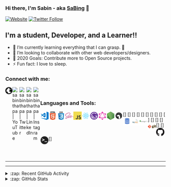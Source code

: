 ### Hi there, I'm Sabin - aka [SaBing][website] 👋

[![Website](https://img.shields.io/website?label=sabinthapa.contentder.com&style=for-the-badge&url=https%3A%2F%2Fsabint017.com)](https://sabinthapa.contentder.com)
[![Twitter Follow](https://img.shields.io/twitter/follow/ThapaSabinem?color=1DA1F2&logo=twitter&style=for-the-badge)](https://twitter.com/intent/follow?original_referer=https%3A%2F%2Fgithub.com%2Fsabint017&screen_name=ThapaSabinem)

## I'm a student, Developer, and a Learner!!

- 🌱 I’m currently learning everything that I can grasp. 🤣
- 👯 I’m looking to collaborate with other web developers/designers.
- 🥅 2020 Goals: Contribute more to Open Source projects.
- ⚡ Fun fact: I love to sleep.

### Connect with me:

[<img align="left" alt="sabinthapa.contentder.com" width="22px" src="https://raw.githubusercontent.com/iconic/open-iconic/master/svg/globe.svg" />][website]
[<img align="left" alt="sabinthapa | YouTube" width="22px" src="https://cdn.jsdelivr.net/npm/simple-icons@v3/icons/youtube.svg" />][youtube]
[<img align="left" alt="sabinthapa | Twitter" width="22px" src="https://cdn.jsdelivr.net/npm/simple-icons@v3/icons/twitter.svg" />][twitter]
[<img align="left" alt="sabinthapa | LinkedIn" width="22px" src="https://cdn.jsdelivr.net/npm/simple-icons@v3/icons/linkedin.svg" />][linkedin]
[<img align="left" alt="sabinthapa | Instagram" width="22px" src="https://cdn.jsdelivr.net/npm/simple-icons@v3/icons/instagram.svg" />][instagram]

<br />

### Languages and Tools:

[<img align="left" alt="Visual Studio Code" width="26px" src="https://raw.githubusercontent.com/github/explore/80688e429a7d4ef2fca1e82350fe8e3517d3494d/topics/visual-studio-code/visual-studio-code.png" />]
[<img align="left" alt="HTML5" width="26px" src="https://raw.githubusercontent.com/github/explore/80688e429a7d4ef2fca1e82350fe8e3517d3494d/topics/html/html.png" />]
[<img align="left" alt="CSS3" width="26px" src="https://raw.githubusercontent.com/github/explore/80688e429a7d4ef2fca1e82350fe8e3517d3494d/topics/css/css.png" />]
[<img align="left" alt="Sass" width="26px" src="https://raw.githubusercontent.com/github/explore/80688e429a7d4ef2fca1e82350fe8e3517d3494d/topics/sass/sass.png" />]
[<img align="left" alt="JavaScript" width="26px" src="https://raw.githubusercontent.com/github/explore/80688e429a7d4ef2fca1e82350fe8e3517d3494d/topics/javascript/javascript.png" />]
[<img align="left" alt="React" width="26px" src="https://raw.githubusercontent.com/github/explore/80688e429a7d4ef2fca1e82350fe8e3517d3494d/topics/react/react.png" />]
[<img align="left" alt="Gatsby" width="26px" src="https://raw.githubusercontent.com/github/explore/e94815998e4e0713912fed477a1f346ec04c3da2/topics/gatsby/gatsby.png" />]
[<img align="left" alt="GraphQL" width="26px" src="https://raw.githubusercontent.com/github/explore/80688e429a7d4ef2fca1e82350fe8e3517d3494d/topics/graphql/graphql.png" />]
[<img align="left" alt="Node.js" width="26px" src="https://raw.githubusercontent.com/github/explore/80688e429a7d4ef2fca1e82350fe8e3517d3494d/topics/nodejs/nodejs.png" />]
[<img align="left" alt="Deno" width="26px" src="https://raw.githubusercontent.com/github/explore/361e2821e2dea67711cde99c9c40ed357061cf27/topics/deno/deno.png" />]
[<img align="left" alt="SQL" width="26px" src="https://raw.githubusercontent.com/github/explore/80688e429a7d4ef2fca1e82350fe8e3517d3494d/topics/sql/sql.png" />]
[<img align="left" alt="MySQL" width="26px" src="https://raw.githubusercontent.com/github/explore/80688e429a7d4ef2fca1e82350fe8e3517d3494d/topics/mysql/mysql.png" />]
[<img align="left" alt="MongoDB" width="26px" src="https://raw.githubusercontent.com/github/explore/80688e429a7d4ef2fca1e82350fe8e3517d3494d/topics/mongodb/mongodb.png" />]
[<img align="left" alt="Git" width="26px" src="https://raw.githubusercontent.com/github/explore/80688e429a7d4ef2fca1e82350fe8e3517d3494d/topics/git/git.png" />]
[<img align="left" alt="GitHub" width="26px" src="https://raw.githubusercontent.com/github/explore/78df643247d429f6cc873026c0622819ad797942/topics/github/github.png" />]
[<img align="left" alt="Terminal" width="26px" src="https://raw.githubusercontent.com/github/explore/80688e429a7d4ef2fca1e82350fe8e3517d3494d/topics/terminal/terminal.png" />]

<br />
<br />

---

---

<details>
  <summary>:zap: Recent GitHub Activity</summary>
  
<!--START_SECTION:activity-->
1. ❌ Closed PR [#14](https://github.com/sabint017/sabint017/pull/14) in [sabint017/sabint017](https://github.com/sabint017/sabint017)
2. 🗣 Commented on [#14](https://github.com/sabint017/sabint017/issues/14) in [sabint017/sabint017](https://github.com/sabint017/sabint017)
3. ❌ Closed PR [#7](https://github.com/sabint017/sabint017/pull/7) in [sabint017/sabint017](https://github.com/sabint017/sabint017)
4. 🎉 Merged PR [#6](https://github.com/sabint017/sabint017/pull/6) in [sabint017/sabint017](https://github.com/sabint017/sabint017)
5. 💪 Opened PR [#259](https://github.com/florinpop17/app-ideas/pull/259) in [florinpop17/app-ideas](https://github.com/florinpop17/app-ideas)
<!--END_SECTION:activity-->

</details>

<details>
  <summary>:zap: GitHub Stats</summary>

  <img align="left" alt="sabint017's GitHub Stats" src="https://github-readme-stats.sabint017.vercel.app/api?username=sabint017&show_icons=true&hide_border=true" />

</details>

[website]: https://sabinthapa.contentder.com
[twitter]: https://twitter.com/ThapaSabinem
[youtube]: https://www.youtube.com/channel/UCFHwWZJvwtYvte2SbYv7ciw?view_as=subscriber
[instagram]: https://instagram.com/sab_em.in.em
[linkedin]: https://www.linkedin.com/in/sabin-thapa-7960b6180/
[webdevplaylist]: https://www.youtube.com/playlist?list=PLkwxH9e_vrAJ0WbEsFA9W3I1W-g_BTsbt
[jsplaylist]: https://www.youtube.com/playlist?list=PLkwxH9e_vrALRJKu7wfXby3MKeflhTu6B
[cssplaylist]: https://www.youtube.com/playlist?list=PLkwxH9e_vrALSdvZuEh6gqQdmDoDIoqz4
[reactplaylist]: https://www.youtube.com/playlist?list=PLkwxH9e_vrAK4TdffpxKY3QGyHCpxFcQ0
